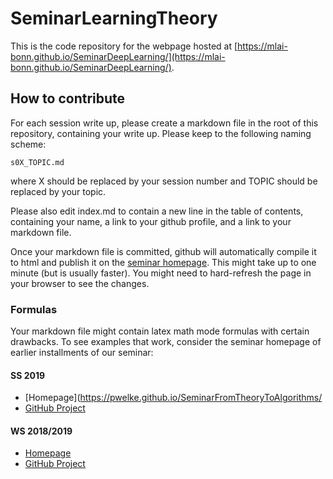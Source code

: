 # SeminarLearningTheory

This is the code repository for the webpage hosted at [https://mlai-bonn.github.io/SeminarDeepLearning/](https://mlai-bonn.github.io/SeminarDeepLearning/).


## How to contribute

For each session write up, please create a markdown file in the root of this repository, containing your write up. 
Please keep to the following naming scheme:

    s0X_TOPIC.md

where X should be replaced by your session number and TOPIC should be replaced by your topic.

Please also edit index.md to contain a new line in the table of contents, containing your name, a link to your github profile, and a link to your markdown file.

Once your markdown file is committed, github will automatically compile it to html and publish it on the [seminar homepage](https://mlai-bonn.github.io/SeminarDeepLearning/).
This might take up to one minute (but is usually faster).
You might need to hard-refresh the page in your browser to see the changes.

### Formulas

Your markdown file might contain latex math mode formulas with certain drawbacks. 
To see examples that work, consider the seminar homepage of earlier installments of our seminar:

#### SS 2019
- [Homepage](https://pwelke.github.io/SeminarFromTheoryToAlgorithms/
- [GitHub Project](https://github.com/pwelke/SeminarFromTheoryToAlgorithms/)

#### WS 2018/2019
- [Homepage](https://pwelke.github.io/SeminarLearningTheory/)
- [GitHub Project](https://github.com/pwelke/SeminarLearningTheory/)

